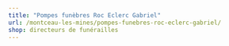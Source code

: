 ```yaml
---
title: "Pompes funèbres Roc Eclerc Gabriel"
url: /montceau-les-mines/pompes-funebres-roc-eclerc-gabriel/
shop: directeurs de funérailles
---
```

